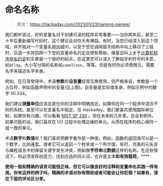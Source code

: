 # 命名名称

> 原文：<https://hackaday.com/2021/01/23/naming-names/>

我们都听说过，好的变量名对于创建可读的程序非常重要——当你两年后，甚至二十年后重新编写代码时，这个建议会对你大有裨益。有时，当您已经深入到这个领域，并开始对一个变量名提出疑问，以至于您在调用层次结构中向上移动了三级时，后退一步并回顾一下您的变量命名约定会很有帮助。维基百科上关于[计算机程序命名约定](https://en.wikipedia.org/wiki/Naming_convention_(programming))的文章是一个很好的起点，在这里您可以深入了解匈牙利符号的本质，如`bFlag`，大小写分隔的名称如`camelCase`，等等。但是有时你必须使用元，需要名字来描述名字本身。

例如，在日常使用中，术语**参数**和**自变量**经常互换使用。但严格来说，参数是一个占位符，例如函数声明中的变量(见上图)。自变量是实际值本身，例如示例中的数字 50.334。

我们建议**测量单位**应该总是在你的注释中明确指定，如果你在同一个程序中混合不同的系统，甚至可以在变量名中指定。在 Hackaday，我们更喜欢使用国际单位制，如果你有兴趣，可以看看 [NIST SP 330](https://www.nist.gov/pml/special-publication-330) 。但在未来的几年里，总会有例外。如果可能的话，我们喜欢在 I/O 过程中处理边缘的单元，从而在程序的核心保持一组一致的单元。

术语**数字**和**数值**呢？我们喜欢把数字看作是一种值。例如，函数的返回值可以是一个数字，比如速度。或者它可以返回一个枚举或一个布尔值。有时，完美的元名会与编程语言中的保留关键字发生冲突，例如像**字符串**或**数据**这样的名称。在这些情况下，你必须发挥创造力，找到合适的同义词，也许是文本**和有效载荷**。****

 **使用一致和精确的语言可能很乏味，但它可以像良好的注释和变量命名实践一样有用。你有这样的例子吗，精确的术语对你有帮助或者可能会让你犯错？如果有，请在下面的评论区分享。**
